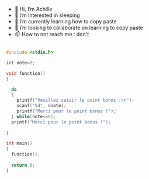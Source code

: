 - 👋 Hi, I’m Achille
- 👀 I’m interested in sleeping
- 🌱 I’m currently learning how to copy paste
- 💞️ I’m looking to collaborate on learning to copy paste
- 📫 How to not reach me : don't

```c

#include <stdio.h>

int note=0;

void function()
{

  do
  {
    printf("Veuillez saisir le point bonus :\n");
    scanf("%d", &note);
    printf("Merci pour le point bonus !");
  } while(note<=0);
  printf("Merci pour le point bonus !");
  
}

int main()
{
  function();
  
  return 0;
}

```
